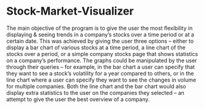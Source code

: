 # Stock-Market-Visualizer
The main objective of the program is to give the user the most flexibility in displaying & seeing trends in a company’s stocks over a time period or at a certain date. This was achieved by giving the user three options – either to display a bar chart of various stocks at a time period, a line chart of the stocks over a period, or a simple company stocks page that shows statistics on a company’s performance.  The graphs could be manipulated by the user through their queries – for example, in the bar chart a user can specify that they want to see a stock’s volatility for a year compared to others, or in the line chart where a user can specify they want to see the changes in volume for multiple companies. Both the line chart and the bar chart would also display extra statistics to the user on the companies they selected – an attempt to give the user the best overview of a company. 
